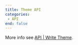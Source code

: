 ```yaml
---
title: Theme API
categories:
 - API
end: false
---
```


More info see [API | Write Theme](/themes/write#api).
